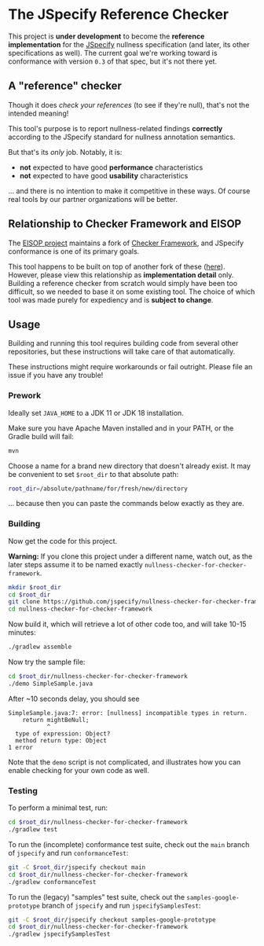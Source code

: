 # The JSpecify Reference Checker

This project is **under development** to become the **reference implementation** for the [JSpecify](http://jspecify.org) nullness specification (and later, its other specifications as well). The current goal we're working toward is conformance with version `0.3` of that spec, but it's not there yet.

## A "reference" checker

Though it does *check your references* (to see if they're null), that's not the intended meaning!

This tool's purpose is to report nullness-related findings **correctly** according to the JSpecify standard for nullness annotation semantics. 

But that's its *only* job. Notably, it is:

* **not** expected to have good **performance** characteristics
* **not** expected to have good **usability** characteristics

... and there is no intention to make it competitive in these ways. Of course real tools by our partner organizations will be better.

## Relationship to Checker Framework and EISOP

The [EISOP project](https://eisop.github.io/) maintains a fork of [Checker Framework](https://checkerframework.org/), and JSpecify conformance is one of its primary goals.

This tool happens to be built on top of another fork of these ([here](https://github.com/jspecify/checker-framework)). However, please view this relationship as **implementation detail** only. Building a reference checker from scratch would simply have been too difficult, so we needed to base it on some existing tool. The choice of which tool was made purely for expediency and is **subject to change**.

## Usage

Building and running this tool requires building code from several other repositories, but these instructions will take care of that automatically.

These instructions might require workarounds or fail outright. Please file an issue if you have any trouble!

### Prework

Ideally set `JAVA_HOME` to a JDK 11 or JDK 18 installation.

Make sure you have Apache Maven installed and in your PATH, or the Gradle build will fail:

```sh
mvn
```

Choose a name for a brand new directory that doesn't already exist. It may be convenient to set `$root_dir` to that absolute path:

```sh
root_dir=/absolute/pathname/for/fresh/new/directory
```

... because then you can paste the commands below exactly as they are.

### Building

Now get the code for this project. 

**Warning:** If you clone this project under a different name, watch out, as the later steps assume it to be named exactly `nullness-checker-for-checker-framework`.

```sh
mkdir $root_dir
cd $root_dir
git clone https://github.com/jspecify/nullness-checker-for-checker-framework
cd nullness-checker-for-checker-framework
```

Now build it, which will retrieve a lot of other code too, and will take 10-15 minutes:

```sh
./gradlew assemble
```

Now try the sample file:

```sh
cd $root_dir/nullness-checker-for-checker-framework
./demo SimpleSample.java
```

After ~10 seconds delay, you should see

```
SimpleSample.java:7: error: [nullness] incompatible types in return.
    return mightBeNull;
           ^
  type of expression: Object?
  method return type: Object
1 error
```

Note that the `demo` script is not complicated, and illustrates how you can enable checking for your own code as well.

### Testing

To perform a minimal test, run:

```sh
cd $root_dir/nullness-checker-for-checker-framework
./gradlew test
```

To run the (incomplete) conformance test suite, check out the `main` branch of `jspecify` and run `conformanceTest`:

```sh
git -C $root_dir/jspecify checkout main
cd $root_dir/nullness-checker-for-checker-framework
./gradlew conformanceTest
```

To run the (legacy) "samples" test suite, check out the `samples-google-prototype` branch of `jspecify` and run `jspecifySamplesTest`:

```sh
git -C $root_dir/jspecify checkout samples-google-prototype
cd $root_dir/nullness-checker-for-checker-framework
./gradlew jspecifySamplesTest
```

